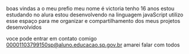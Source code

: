 boas vindas a o meu prefio 
meu nome é victoria tenho 16 anos
estou estudando no alura 
estou desenvolvendo na linguagem javaScript
utilizo esse espaço para  me organizar e compartilhamento dos meus projetos desenvolvidos 

voce pode entrar em contato comigo 
00001103799150sp@aluno.educacao.sp.gov.br 
amarei falar com todos 
